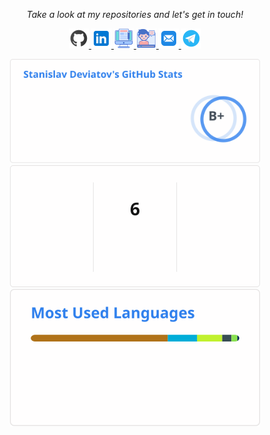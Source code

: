 <!-- Social Section --> 
 <p align="center"> 
   <i>Take a look at my repositories and let's get in touch!</i> 
 
 <p align="center"> 
   <a href= "https://github.com/stn1slv/"> 
     <img src="img/github.png"/> 
   </a> 
   <a href= "https://www.linkedin.com/in/stn1slv/"> 
     <img src="img/linkedin.png"/> 
   </a> 
  
  <!--a href= "https://twitter.com/stn1slv"> 
     <img src="img/twitter.png"/> 
   </a-->

   <a href="https://wearecommunity.io/collections/DLY4smPzao"> 
     <img src="img/articles.png"/> 
   </a> 
     <a href="https://wearecommunity.io/collections/Rm1yJsMC6Z"> 
     <img src="img/talks.png"/> 
   </a>
  <a href="mailto:devyatov@gmail.com"> 
     <img src="img/mail.png"/> 
   </a> 
   
   <a href= "https://telegram.me/stn1slv"> 
     <img src="img/telegram.png"/> 
   </a>
 </p> 
 
<p align="center">
<!-- GitHub Stats -->
<picture>
<source srcset="https://github.com/stn1slv/stn1slv/blob/scheduled-statistics/img/github-stats-dark.svg" media="(prefers-color-scheme: dark)" width="400"/>
<source srcset="https://github.com/stn1slv/stn1slv/blob/scheduled-statistics/img/github-stats-light.svg" media="(prefers-color-scheme: light), (prefers-color-scheme: no-preference)" width="400"/>
<img src="img/github-stats.svg" width="400" />
</picture><br/>

<!-- GitHub Streak Stats -->
<picture>
<source  srcset="https://github.com/stn1slv/stn1slv/blob/scheduled-statistics/img/streak-stats-dark.svg"
  media="(prefers-color-scheme: dark)" width="400"
/>
<source srcset="https://github.com/stn1slv/stn1slv/blob/scheduled-statistics/img/streak-stats-light.svg"
  media="(prefers-color-scheme: light), (prefers-color-scheme: no-preference)" width="400"
/>
<img src="img/streak-stats.svg" width="400" />
</picture><br/>

<!-- Most used languages -->
<picture>
<source  srcset="https://github.com/stn1slv/stn1slv/blob/scheduled-statistics/img/top-langs-dark.svg"
  media="(prefers-color-scheme: dark)" width="400"
/>
<source srcset="https://github.com/stn1slv/stn1slv/blob/scheduled-statistics/img/top-langs-light.svg" media="(prefers-color-scheme: light), (prefers-color-scheme: no-preference)" width="400"
/>
<img src="img/top-langs.svg" width="400" />
</picture>

<!-- GitHub Trophy-->
<!--img src="https://github-profile-trophy.vercel.app/?username=stn1slv&row=2&column=3&no-bg=true&theme=darkhub&no-frame=true" alt="stn1slv"/-->
 </p>
